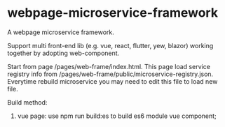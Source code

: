 # webpage-microservice-framework
A webpage microservice framework. 

Support multi front-end lib (e.g. vue, react, flutter, yew, blazor) working together by adopting web-component.

Start from page /pages/web-frame/index.html. This page load service registry info from /pages/web-frame/public/microservice-registry.json. Everytime rebuild microservice you may need to edit this file to load new file.

Build method:
1. vue page: use npm run build:es to build es6 module vue component;

